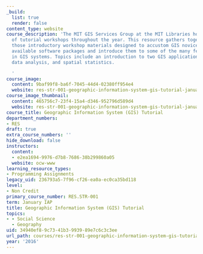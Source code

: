 ```yaml
---
_build:
  list: true
  render: false
content_type: website
course_description: 'The MIT GIS Services Group at the MIT Libraries hosts a number
  of tutorial workshops throughout the year. This resource gathers together some of
  those introductory workshop materials designed to accustom GIS novices to the various
  available software packages and introduce them to some of the many features included
  in GIS systems. Topics include an introduction to two GIS applications, spatial
  data analysis, and spatial statistics.

  '
course_image:
  content: 9baf99f8-ba6f-7045-44d4-02380ff954e4
  website: res-str-001-geographic-information-system-gis-tutorial-january-iap-2016
course_image_thumbnail:
  content: 465756c7-23f4-15a4-d346-952796d589d4
  website: res-str-001-geographic-information-system-gis-tutorial-january-iap-2016
course_title: Geographic Information System (GIS) Tutorial
department_numbers:
- RES
draft: true
extra_course_numbers: ''
hide_download: false
instructors:
  content:
  - e2ea1694-9976-d7b8-7686-38b299860a05
  website: ocw-www
learning_resource_types:
- Programming Assignments
legacy_uid: 236793a5-7f96-cf26-ea0a-ec0ca35bd118
level:
- Non Credit
primary_course_number: RES.STR-001
term: January IAP
title: Geographic Information System (GIS) Tutorial
topics:
- - Social Science
  - Geography
uid: 34940ef8-9c73-41b3-9939-89e7c6c3c3ee
url_path: courses/res-str-001-geographic-information-system-gis-tutorial-january-iap-2016
year: '2016'
---
```

